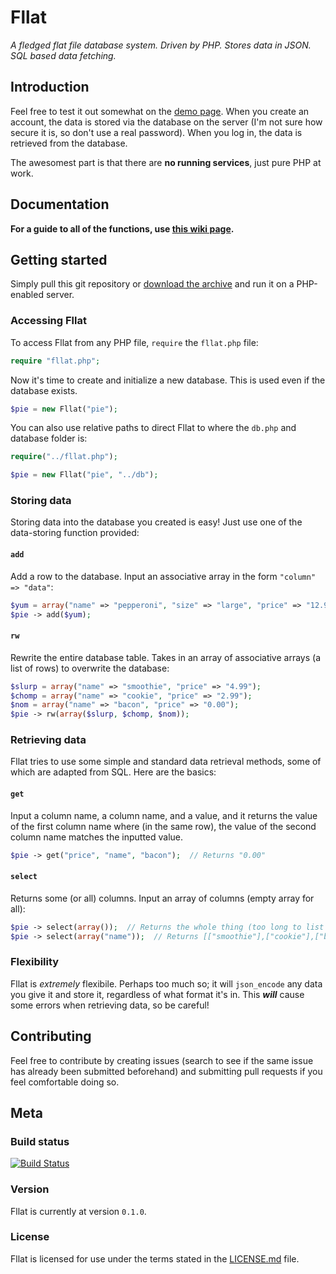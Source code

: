 Fllat
=====

*A fledged flat file database system. Driven by PHP. Stores data in JSON. SQL based data fetching.*

## Introduction

Feel free to test it out somewhat on the [demo page](http://fllat.lfred.info). When you create an account, the data is stored via the database on the server (I'm not sure how secure it is, so don't use a real password). When you log in, the data is retrieved from the database.

The awesomest part is that there are **no running services**, just pure PHP at work.

## Documentation

**For a guide to all of the functions, use [this wiki page](https://github.com/alfredxing/fllat/wiki/Functions).**

## Getting started

Simply pull this git repository or [download the archive](https://github.com/alfredxing/fllat/zipball/master) and run it on a PHP-enabled server.

### Accessing Fllat
To access Fllat from any PHP file, `require` the `fllat.php` file:
```php
require "fllat.php";
```

Now it's time to create and initialize a new database. This is used even if the database exists.
```php
$pie = new Fllat("pie");
```

You can also use relative paths to direct Fllat to where the `db.php` and database folder is:
```php
require("../fllat.php");

$pie = new Fllat("pie", "../db");
```

### Storing data

Storing data into the database you created is easy! Just use one of the data-storing function provided:

#### `add`

Add a row to the database. Input an associative array in the form `"column" => "data"`:
```php
$yum = array("name" => "pepperoni", "size" => "large", "price" => "12.99");
$pie -> add($yum);
```

#### `rw`

Rewrite the entire database table. Takes in an array of associative arrays (a list of rows) to overwrite the database:
```php
$slurp = array("name" => "smoothie", "price" => "4.99");
$chomp = array("name" => "cookie", "price" => "2.99");
$nom = array("name" => "bacon", "price" => "0.00");
$pie -> rw(array($slurp, $chomp, $nom));
```

### Retrieving data

Fllat tries to use some simple and standard data retrieval methods, some of which are adapted from SQL. Here are the basics:

#### `get`

Input a column name, a column name, and a value, and it returns the value of the first column name where (in the same row), the value of the second column name matches the inputted value.
```php
$pie -> get("price", "name", "bacon");  // Returns "0.00"
```

#### `select`

Returns some (or all) columns. Input an array of columns (empty array for all):
```php
$pie -> select(array());  // Returns the whole thing (too long to list here)
$pie -> select(array("name"));  // Returns [["smoothie"],["cookie"],["bacon"]]
```

### Flexibility

Fllat is *extremely* flexibile. Perhaps too much so; it will `json_encode` any data you give it and store it, regardless of what format it's in. This ***will*** cause some errors when retrieving data, so be careful!


## Contributing

Feel free to contribute by creating issues (search to see if the same issue has already been submitted beforehand) and submitting pull requests if you feel comfortable doing so.

## Meta

### Build status
[![Build Status](https://travis-ci.org/wylst/fllat.png?branch=master)](https://travis-ci.org/wylst/fllat)

### Version
Fllat is currently at version `0.1.0`.

### License

Fllat is licensed for use under the terms stated in the [LICENSE.md](https://raw.github.com/alfredxing/fllat/master/LICENSE.md) file.
